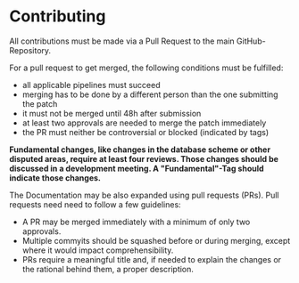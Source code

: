 # Contributing

All contributions must be made via a Pull Request to the main GitHub-Repository.

For a pull request to get merged, the following conditions must be fulfilled:

- all applicable pipelines must succeed
- merging has to be done by a different person than the one submitting the patch
- it must not be merged until 48h after submission
- at least two approvals are needed to merge the patch immediately
- the PR must neither be controversial or blocked (indicated by tags)

**Fundamental changes, like changes in the database scheme or other disputed areas, require at least four reviews. Those changes should be discussed in a development meeting. A "Fundamental"-Tag should indicate those changes.**

The Documentation may be also expanded using pull requests (PRs). Pull requests need need to follow a few guidelines:

- A PR may be merged immediately with a minimum of only two approvals.
- Multiple commyits should be squashed before or during merging, except where it would impact comprehensibility.
- PRs require a meaningful title and, if needed to explain the changes or the rational behind them, a proper description.

